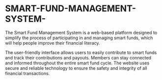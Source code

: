 # SMART-FUND-MANAGEMENT-SYSTEM-
The Smart Fund Management System is a web-based platform designed to simplify the process of participating in and managing smart funds, which will help people improve their financial literacy. 

The user-friendly interface allows users to easily contribute to smart funds and track their contributions and payouts. Members can stay connected and informed throughout the entire smart fund cycle. The website uses secure and reliable technology to ensure the safety and integrity of all financial transactions.
